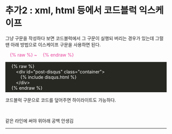 # 추가2 : xml, html 등에서 코드블럭 익스케이프

그냥 구문을 작성하다 보면 코드블럭에서 그 구문이 실행되 버리는 경우가 있는데 그럴땐 아래 방법으로 이스케이프 구문을 사용하면 된다.

<p style="color:#e83e9b">
  &emsp;&#123;&#37; raw &#37;&#125; ~ &emsp;&#123;&#37; endraw 	&#37;&#125;
</p>

<div style="background-color:#272822; color:white; padding:5px">
  &emsp;&#123;&#37; raw &#37;&#125;<br>
  &emsp;&emsp;&#60;div id="post-disqus" class="container"&#62;<br>
  &emsp;&emsp;&emsp;&#123;&#37; include disqus.html &#37;&#125;<br>
  &emsp;&emsp;&#60;/div&#62;<br>
  &emsp;&#123;&#37; endraw 	&#37;&#125;<br>
</div>

코드블럭 구문으로 코드를 덮어주면 하이라이트도 가능하다.

<br>

같은 라인에 써야 위아래 공백 안생김

---